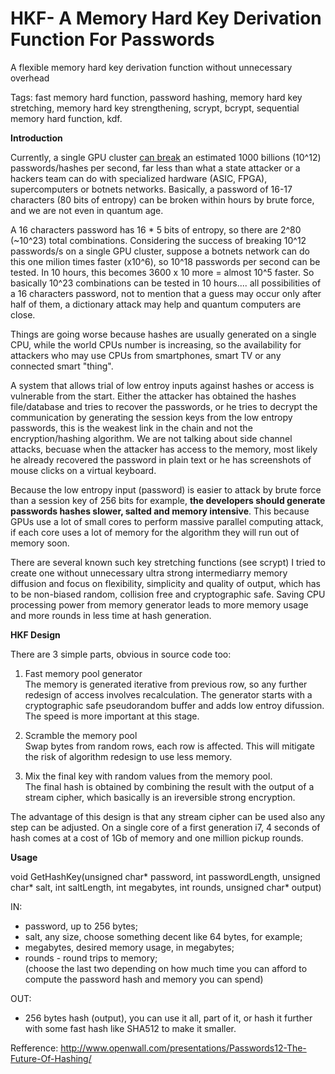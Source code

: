 # HKF- A Memory Hard Key Derivation Function For Passwords

A flexible memory hard key derivation function without unnecessary overhead

Tags: fast memory hard function, password hashing, memory hard key stretching, memory hard key strengthening, scrypt, bcrypt, sequential memory hard function, kdf.

<b>Introduction</b>

Currently, a single GPU cluster <a href="http://hackaday.com/2012/12/06/25-gpus-brute-force-348-billion-hashes-per-second-to-crack-your-passwords/">can break</a> an estimated 1000 billions (10^12) passwords/hashes per second, far less than what a state attacker or a hackers team can do with specialized hardware (ASIC, FPGA), supercomputers or botnets networks. Basically, a password of 16-17 characters (80 bits of entropy) can be broken within hours by brute force, and we are not even in quantum age.

A 16 characters password has 16 * 5 bits of entropy, so there are 2^80 (~10^23) total combinations. Considering the success of breaking 10^12 passwords/s on a single GPU cluster, suppose a botnets network can do this one milion times faster (x10^6), so 10^18 passwords per second can be tested. In 10 hours, this becomes 3600 x 10 more = almost 10^5 faster. So basically 10^23 combinations can be tested in 10 hours.... all possibilities of a 16 characters password, not to mention that a guess may occur only after half of them, a dictionary attack may help and quantum computers are close.

Things are going worse because hashes are usually generated on a single CPU, while the world CPUs number is increasing, so the availability for attackers who may use CPUs from smartphones, smart TV or any connected smart "thing".

A system that allows trial of low entroy inputs against hashes or access is vulnerable from the start. Either the attacker has obtained the hashes file/database and tries to recover the passwords, or he tries to decrypt the communication by generating the session keys from the low entropy passwords, this is the weakest link in the chain and not the encryption/hashing algorithm. We are not talking about side channel attacks, becuase when the attacker has access to the memory, most likely he already recovered the password in plain text or he has screenshots of mouse clicks on a virtual keyboard.

Because the low entropy input (password) is easier to attack by brute force than a session key of 256 bits for example, <b>the developers should generate passwords hashes slower, salted and memory intensive</b>. This because GPUs use a lot of small cores to perform massive parallel computing attack, if each core uses a lot of memory for the algorithm they will run out of memory soon.

There are several known such key stretching functions (see scrypt) I tried to create one without unnecessary ultra strong intermediarry memory diffusion and focus on flexibility, simplicity and quality of output, which has to be non-biased random, collision free and cryptographic safe. Saving CPU processing power from memory generator leads to more memory usage and more rounds in less time at hash generation.

<b>HKF Design</b>

There are 3 simple parts, obvious in source code too:

1. Fast memory pool generator<br>
The memory is generated iterative from previous row, so any further redesign of access involves recalculation. The generator starts with a cryptographic safe pseudorandom buffer and adds low entroy difussion. The speed is more important at this stage.

2. Scramble the memory pool<br>
Swap bytes from  random rows, each row is affected. This will mitigate the risk of algorithm redesign to use less memory.

3. Mix the final key with random values from the memory pool.<br>
The final hash is obtained by combining the result with the output of a stream cipher, which basically is an ireversible strong encryption.

The advantage of this design is that any stream cipher can be used also any step can be adjusted.
On a single core of a first generation i7, 4 seconds of hash comes at a cost of 1Gb of memory and one million pickup rounds.


<b>Usage</b>

void GetHashKey(unsigned char* password, int passwordLength, unsigned char* salt, int saltLength, int megabytes, int rounds, unsigned char* output)

IN: 
- password, up to 256 bytes;
- salt, any size, choose something decent like 64 bytes, for example;
- megabytes, desired memory usage, in megabytes;
- rounds - round trips to memory; <br>
(choose the last two depending on how much time you can afford to compute the password hash and memory you can spend)

OUT:
- 256 bytes hash (output), you can use it all, part of it, or hash it further with some fast hash like SHA512 to make it smaller.

Refference: http://www.openwall.com/presentations/Passwords12-The-Future-Of-Hashing/
